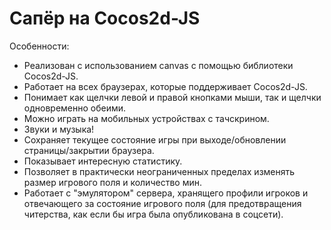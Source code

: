 # Сапёр на Cocos2d-JS

Особенности:

- Реализован с использованием canvas с помощью библиотеки Cocos2d-JS.
- Работает на всех браузерах, которые поддерживает Cocos2d-JS.
- Понимает как щелчки левой и правой кнопками мыши, так и щелчки одновременно обеими.
- Можно играть на мобильных устройствах с тачскрином.
- Звуки и музыка!
- Сохраняет текущее состояние игры при выходе/обновлении страницы/закрытии браузера.
- Показывает интересную статистику.
- Позволяет в практически неограниченных пределах изменять размер игрового поля и количество мин.
- Работает с "эмулятором" сервера, хранящего профили игроков и отвечающего за состояние игрового поля (для предотвращения читерства, как если бы игра была опубликована в соцсети).
